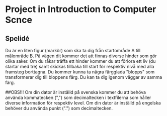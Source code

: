 # Project in Introduction to Computer Scnce



## Spelidé
Du är en liten figur (markör) som ska ta dig från startområde A till målområde B. På vägen dit kommer det att finnas diverse hinder som gör olika saker. Om du råkar träffa ett hinder kommer du att förlora ett liv (du startar med tre) samt skickas tillbaka till start för respektiv nivå med alla framsteg borttagna.
Du kommer kunna ta några färgglada "blopps" som transformerar dig till bloppens färg. Du kan ta dig igenom väggar av samma färg.

##OBS!!!
Om din dator är inställd på svenska kommer du att behöva använda kommatecken (",") som decimaltecken i textfilerna som håller diverse information för respektiv level. Om din dator är inställd på engelska behöver du använda punkt (".") som decimaltecken.
